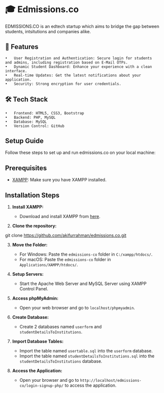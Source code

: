 
# 🎓 Edmissions.co

EDMISSIONS.CO is an edtech startup which aims to bridge the gap between students, intsitutions and companies alike.

## 🚀 Features

	•	User Registration and Authentication: Secure login for students and admins, including registration based on E-Mail OTPs.
	•	Dynamic Student Dashboard: Enhance your experience with a clean interface.
	•	Real-time Updates: Get the latest notifications about your application.
	•	Security: Strong encryption for user credentials.

## 🛠️ Tech Stack

	•	Frontend: HTML5, CSS3, Bootstrap
	•	Backend: PHP, MySQL
	•	Database: MySQL
	•	Version Control: GitHub

## Setup Guide

Follow these steps to set up and run edmissions.co on your local machine:

## Prerequisites
- [XAMPP](https://www.apachefriends.org/index.html): Make sure you have XAMPP installed.

## Installation Steps

1. **Install XAMPP:**
   - Download and install XAMPP from [here](https://www.apachefriends.org/index.html).

2.	**Clone the repository:**

git clone https://github.com/akifurrahman/edmissions.co.git

3. **Move the Folder:**
   - For Windows: Paste the `edmissions-co` folder in `C:/xampp/htdocs/`.
   - For macOS: Paste the `edmissions-co` folder in `Applications/XAMPP/htdocs/`.

4. **Setup Servers:**
   - Start the Apache Web Server and MySQL Server using XAMPP Control Panel.

5. **Access phpMyAdmin:**
   - Open your web browser and go to `localhost/phpmyadmin`.

6. **Create Database:**
   - Create 2 databases named `userform` and `studentDetailsToInstitutions`.

7. **Import Database Tables:**
   - Import the table named `usertable.sql` into the `userform` database.
   - Import the table named `studentDetailsToInstitutions.sql` into the `studentDetailsToInstitutions` database.

8. **Access the Application:**
   - Open your browser and go to `http://localhost/edmissions-co/login-signup-php/` to access the application.

